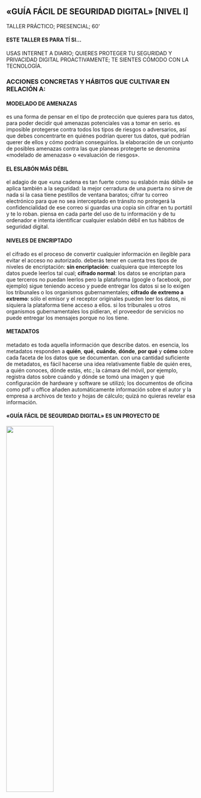 ## «GUÍA FÁCIL DE SEGURIDAD DIGITAL» \[NIVEL I\]
TALLER PRÁCTICO; PRESENCIAL; 60'

#### ESTE TALLER ES PARA TÍ SI…

USAS INTERNET A DIARIO; QUIERES PROTEGER TU SEGURIDAD Y PRIVACIDAD DIGITAL PROACTIVAMENTE; TE SIENTES CÓMODO CON LA TECNOLOGÍA.

### ACCIONES CONCRETAS Y HÁBITOS QUE CULTIVAR EN RELACIÓN A:

#### MODELADO DE AMENAZAS

es una forma de pensar en el tipo de protección que quieres para tus datos, para poder decidir qué amenazas potenciales vas a tomar en serio. es imposible protegerse contra todos los tipos de riesgos o adversarios, así que debes concentrarte en quiénes podrían querer tus datos, qué podrían querer de ellos y cómo podrían conseguirlos. la elaboración de un conjunto de posibles amenazas contra las que planeas protegerte se denomina «modelado de amenazas» o «evaluación de riesgos».

#### EL ESLABÓN MÁS DÉBIL

el adagio de que «una cadena es tan fuerte como su eslabón más débil» se aplica también a la seguridad: la mejor cerradura de una puerta no sirve de nada si la casa tiene pestillos de ventana baratos; cifrar tu correo electrónico para que no sea interceptado en tránsito no protegerá la confidencialidad de ese correo si guardas una copia sin cifrar en tu portátil y te lo roban. piensa en cada parte del uso de tu información y de tu ordenador e intenta identificar cualquier eslabón débil en tus hábitos de seguridad digital.

#### NIVELES DE ENCRIPTADO

el cifrado es el proceso de convertir cualquier información en ilegible para evitar el acceso no autorizado. deberás tener en cuenta tres tipos de niveles de encriptación: **sin encriptación**: cualquiera que intercepte los datos puede leerlos tal cual; **cifrado normal**: los datos se encriptan para que terceros no puedan leerlos pero la plataforma (google o facebook, por ejemplo) sigue teniendo acceso y puede entregar los datos si se lo exigen los tribunales o los organismos gubernamentales; **cifrado de extremo a extremo**: sólo el emisor y el receptor originales pueden leer los datos, ni siquiera la plataforma tiene acceso a ellos. si los tribunales u otros organismos gubernamentales los pidieran, el proveedor de servicios no puede entregar los mensajes porque no los tiene.

#### METADATOS

metadato es toda aquella información que describe datos. en esencia, los metadatos responden a **quién**, **qué**, **cuándo**, **dónde**, **por qué** y **cómo** sobre cada faceta de los datos que se documentan. con una cantidad suficiente de metadatos, es fácil hacerse una idea relativamente fiable de quién eres, a quién conoces, dónde estás, etc.; la cámara del móvil, por ejemplo, registra datos sobre cuándo y dónde se tomó una imagen y qué configuración de hardware y software se utilizó; los documentos de oficina como pdf u office añaden automáticamente información sobre el autor y la empresa a archivos de texto y hojas de cálculo; quizá no quieras revelar esa información.

#### «GUÍA FÁCIL DE SEGURIDAD DIGITAL» ES UN PROYECTO DE
<img src="assets/gallogayoheader.png" width=50% height="auto">
